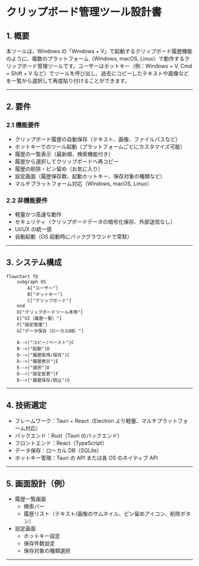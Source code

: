 # クリップボード管理ツール設計書

## 1. 概要

本ツールは、Windows の「Windows + V」で起動するクリップボード履歴機能のように、複数のプラットフォーム（Windows, macOS, Linux）で動作するクリップボード管理ツールです。ユーザーはホットキー（例：Windows + V, Cmd + Shift + V など）でツールを呼び出し、過去にコピーしたテキストや画像などを一覧から選択して再度貼り付けることができます。

---

## 2. 要件

### 2.1 機能要件

- クリップボード履歴の自動保存（テキスト、画像、ファイルパスなど）
- ホットキーでのツール起動（プラットフォームごとにカスタマイズ可能）
- 履歴の一覧表示（最新順、検索機能付き）
- 履歴から選択してクリップボードへ再コピー
- 履歴の削除・ピン留め（お気に入り）
- 設定画面（履歴保存数、起動ホットキー、保存対象の種類など）
- マルチプラットフォーム対応（Windows, macOS, Linux）

### 2.2 非機能要件

- 軽量かつ高速な動作
- セキュリティ（クリップボードデータの暗号化保存、外部送信なし）
- UI/UX の統一感
- 自動起動（OS 起動時にバックグラウンドで常駐）

---

## 3. システム構成

```mermaid
flowchart TD
    subgraph OS
        A["ユーザー"]
        B["ホットキー"]
        C["クリップボード"]
    end
    D["クリップボードツール本体"]
    E["UI（履歴一覧）"]
    F["設定管理"]
    G["データ保存（ローカルDB）"]

    A-->|"コピー/ペースト"|C
    B-->|"起動"|D
    D-->|"履歴取得/保存"|C
    D-->|"履歴表示"|E
    E-->|"選択"|D
    D-->|"設定変更"|F
    D-->|"履歴保存/読込"|G
```

---

## 4. 技術選定

- フレームワーク：Tauri + React（Electron より軽量、マルチプラットフォーム対応）
- バックエンド：Rust（Tauri のバックエンド）
- フロントエンド：React（TypeScript）
- データ保存：ローカル DB（SQLite）
- ホットキー管理：Tauri の API または各 OS のネイティブ API

---

## 5. 画面設計（例）

- 履歴一覧画面
  - 検索バー
  - 履歴リスト（テキスト/画像のサムネイル、ピン留めアイコン、削除ボタン）
- 設定画面
  - ホットキー設定
  - 保存件数設定
  - 保存対象の種類選択

---
